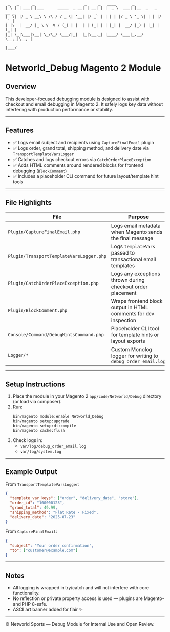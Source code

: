 ```
 _   _      _                      _     _   ____       _                 
| \ | | ___| |___      _____  _ __| | __| | |  _ \  ___| |__  _   _  __ _ 
|  \| |/ _ \ __\ \ /\ / / _ \| '__| |/ _` | | | | |/ _ \ '_ \| | | |/ _` |
| |\  |  __/ |_ \ V  V / (_) | |  | | (_| | | |_| |  __/ |_) | |_| | (_| |
|_| \_|\___|\__| \_/\_/ \___/|_|  |_|\__,_| |____/ \___|_.__/ \__,_|\__, |
                                                                    |___/ 

```

# Networld_Debug Magento 2 Module

## Overview

This developer-focused debugging module is designed to assist with checkout and email debugging in Magento 2. It safely logs key data without interfering with production performance or stability.

---

## Features

- ✅ Logs email subject and recipients using `CaptureFinalEmail` plugin
- ✅ Logs order, grand total, shipping method, and delivery date via `TransportTemplateVarsLogger`
- ✅ Catches and logs checkout errors via `CatchOrderPlaceException`
- ✅ Adds HTML comments around rendered blocks for frontend debugging (`BlockComment`)
- ✅ Includes a placeholder CLI command for future layout/template hint tools

---

## File Highlights

| File | Purpose |
|------|---------|
| `Plugin/CaptureFinalEmail.php` | Logs email metadata when Magento sends the final message |
| `Plugin/TransportTemplateVarsLogger.php` | Logs `templateVars` passed to transactional email templates |
| `Plugin/CatchOrderPlaceException.php` | Logs any exceptions thrown during checkout order placement |
| `Plugin/BlockComment.php` | Wraps frontend block output in HTML comments for dev inspection |
| `Console/Command/DebugHintsCommand.php` | Placeholder CLI tool for template hints or layout exports |
| `Logger/*` | Custom Monolog logger for writing to `debug_order_email.log` |

---

## Setup Instructions

1. Place the module in your Magento 2 `app/code/Networld/Debug` directory (or load via composer).
2. Run:
   ```bash
   bin/magento module:enable Networld_Debug
   bin/magento setup:upgrade
   bin/magento setup:di:compile
   bin/magento cache:flush
   ```
3. Check logs in:
   - `var/log/debug_order_email.log`
   - `var/log/system.log`

---

## Example Output

From `TransportTemplateVarsLogger`:

```json
{
  "template_var_keys": ["order", "delivery_date", "store"],
  "order_id": "100000123",
  "grand_total": 49.99,
  "shipping_method": "Flat Rate - Fixed",
  "delivery_date": "2025-07-23"
}
```

From `CaptureFinalEmail`:

```json
{
  "subject": "Your order confirmation",
  "to": ["customer@example.com"]
}
```

---

## Notes

- All logging is wrapped in try/catch and will not interfere with core functionality.
- No reflection or private property access is used — plugins are Magento- and PHP 8-safe.
- ASCII art banner added for flair ✨

---

© Networld Sports — Debug Module for Internal Use and Open Review.
